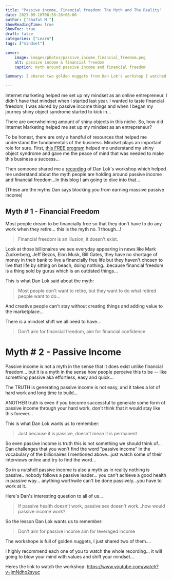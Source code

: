 ```yaml
---
title: "Passive income, Financial freedom: The Myth and The Reality"
date: 2023-09-18T08:56:26+06:00
author: ["Shafat M."]
ShowReadingTime: true
ShowToc: true
draft: false
categories: ["Learn"]
tags: ["mindset"]

cover: 
    image: images/photos/passive_income_financial_freedom.png
    alt: passive income & financial freedom
    caption: myth around passive income and financial freedom

Summary: I shared two golden nuggets from Dan Lok's workshop I watched online... This will remove any confusion people have around passive income and financial freedom...

---
```


Internet marketing helped me set up my mindset as an online entrepreneur. I didn't have that mindset when I started last year. I wanted to taste financial freedom, I was alured by passive income things and when I began my journey shiny object syndrome started to kick in...

There are overwhelming amount of shiny objects in this niche. So, how did Internet Marketing helped me set up my mindset as an entrepreneur?

To be honest, there are only a handful of resources that helped me understand the fundamentals of the business. Mindset plays an important role for sure. First, [this FREE program](https://lazycommissions.com/shafat) helped me understand my shiny object syndrome and gave me the peace of mind that was needed to make this business a success...

Then someone shared me a [recording](https://www.youtube.com/watch?v=jmNdho2svuc) of Dan Lok's workshop which helped me understand about the myth people are holding around passive income and financial freedom...In this blog I am going to dive into that...

(These are the myths Dan says blocking you from earning massive passive income)

## Myth # 1 - Financial Freedom
Most people dream to be financially free so that they don't have to do any work when they retire... this is the myth no. 1 though...!

> Financial freedom is an illusion, it doesn't exist.

Look at those billionaires we see everyday appearing in news like Mark Zuckerberg, Jeff Bezos, Elon Musk, Bill Gates, they have no shortage of money in their bank to live a financially free life but they haven't chosen to live that life by sitting on beach, doing nothing...because financial freedom is a thing sold by gurus which is an outdated things...

This is what Dan Lok said about the myth: 

> Most people don't want to retire, but they want to do what retired people want to do...

And creative people can't stay without creating things and adding value to the marketplace...

There is a mindset shift we all need to have...

> Don't aim for financial freedom, aim for financial confidence  


# Myth # 2 - Passive Income
Passive income is not a myth in the sense that it does exist unlike financial freedom... but it is a myth in the sense how people perceive this to be -- like something passive aka effortless, easy and quick...

The TRUTH is generating passive income is not easy, and it takes a lot of hard work and long time to build...

ANOTHER truth is even if you become successful to generate some form of passive income through your hard work, don't think that it would stay like this forever...

This is what Dan Lok wants us to remember:

> Just because it is passive, doesn't mean it is permanent

So even passive income is truth this is not something we should think of... Dan challenges that you won't find the word "passive income" in the vocabulary of the billionaires I mentioned above...just watch some of their interviews online and try to find the word...

So in a nutshell passive income is also a myth as in reality nothing is passive.. nobody follows a passive leader... you can't achieve a good health in passive way... anything worthwile can't be done passively...you have to work at it..

Here's Dan's interesting question to all of us...

> If passive health doesn't work, passive sex doesn't work...how would passive income work?

So the lesson Dan Lok wants us to remember:

> Don't aim for passive income aim for leveraged income


The workshope is full of golden nuggets, I just shared two of them....

I highly recommend each one of you to watch the whole recording... it will going to blow your mind with values and shift your mindset...

Heres the link to watch the workshop:
https://www.youtube.com/watch?v=jmNdho2svuc